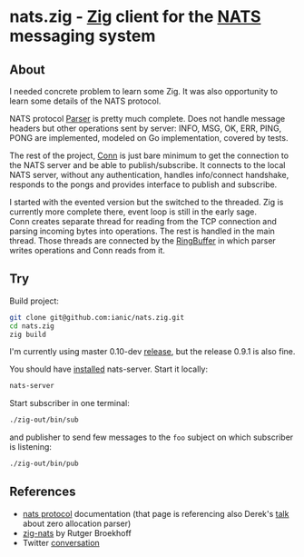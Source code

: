 # nats.zig - [Zig](https://ziglang.org/) client for the [NATS](https://nats.io) messaging system

## About

I needed concrete problem to learn some Zig. It was also opportunity to learn some details of the NATS protocol.

NATS protocol [Parser](src/Parser.zig) is pretty much complete. Does not handle message headers but other operations sent by server: INFO, MSG, OK, ERR, PING, PONG are implemented, modeled on Go implementation, covered by tests. 

The rest of the project, [Conn](src/conn.zig) is just bare minimum to get the connection to the NATS server and be able to publish/subscribe. It connects to the local NATS server, without any authentication, handles info/connect handshake, responds to the pongs and provides interface to publish and subscribe.   

I started with the evented version but the switched to the threaded. Zig is currently more complete there, event loop is still in the early sage.   
Conn creates separate thread for reading from the TCP connection and parsing incoming bytes into operations. The rest is handled in the main thread. Those threads are connected by the [RingBuffer](src/RingBuffer.zig) in which parser writes operations and Conn reads from it. 

## Try

Build project:

``` sh
git clone git@github.com:ianic/nats.zig.git
cd nats.zig
zig build
```
I'm currently using master 0.10-dev [release](https://ziglang.org/download/), but the release 0.9.1 is also fine.  

You should have [installed](https://docs.nats.io/legacy/stan/changes/install) nats-server. Start it locally:

``` sh
nats-server
```
Start subscriber in one terminal:

``` sh
./zig-out/bin/sub
```
and publisher to send few messages to the `foo` subject on which subscriber is listening:

``` sh
./zig-out/bin/pub
```

## References

* [nats protocol](https://docs.nats.io/reference/reference-protocols/nats-protocol) documentation (that page is referencing also Derek's [talk](https://www.youtube.com/watch?v=ylRKac5kSOk&t=646s) about zero allocation parser)  
* [zig-nats](https://github.com/rutgerbrf/zig-nats) by Rutger Broekhoff   
* Twitter [conversation](https://mobile.twitter.com/derekcollison/status/1410600465302052870)  

